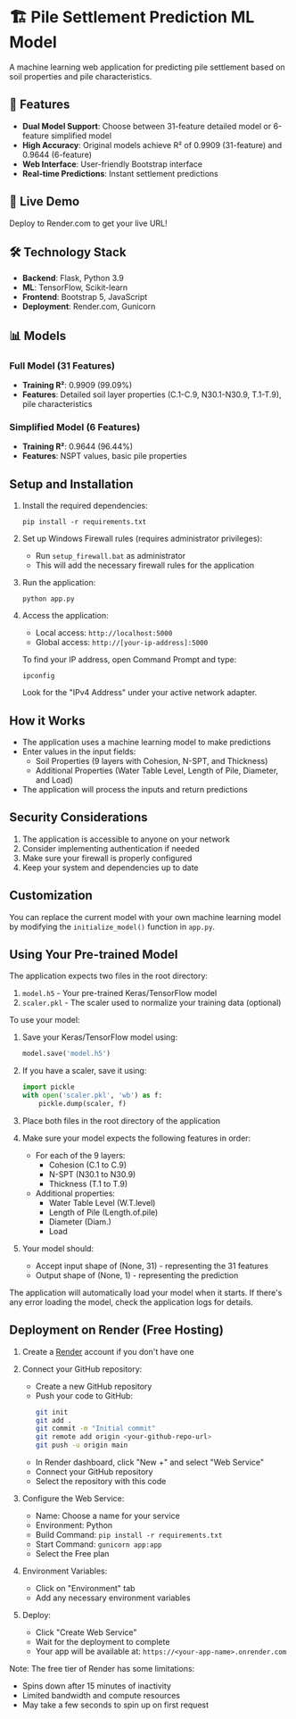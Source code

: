 # 🏗️ Pile Settlement Prediction ML Model

A machine learning web application for predicting pile settlement based on soil properties and pile characteristics.

## 🎯 Features

- **Dual Model Support**: Choose between 31-feature detailed model or 6-feature simplified model
- **High Accuracy**: Original models achieve R² of 0.9909 (31-feature) and 0.9644 (6-feature)
- **Web Interface**: User-friendly Bootstrap interface
- **Real-time Predictions**: Instant settlement predictions

## 🚀 Live Demo

Deploy to Render.com to get your live URL!

## 🛠️ Technology Stack

- **Backend**: Flask, Python 3.9
- **ML**: TensorFlow, Scikit-learn
- **Frontend**: Bootstrap 5, JavaScript
- **Deployment**: Render.com, Gunicorn

## 📊 Models

### Full Model (31 Features)
- **Training R²**: 0.9909 (99.09%)
- **Features**: Detailed soil layer properties (C.1-C.9, N30.1-N30.9, T.1-T.9), pile characteristics

### Simplified Model (6 Features) 
- **Training R²**: 0.9644 (96.44%)
- **Features**: NSPT values, basic pile properties

## Setup and Installation

1. Install the required dependencies:
   ```
   pip install -r requirements.txt
   ```

2. Set up Windows Firewall rules (requires administrator privileges):
   - Run `setup_firewall.bat` as administrator
   - This will add the necessary firewall rules for the application

3. Run the application:
   ```
   python app.py
   ```

4. Access the application:
   - Local access: `http://localhost:5000`
   - Global access: `http://[your-ip-address]:5000`
   
   To find your IP address, open Command Prompt and type:
   ```
   ipconfig
   ```
   Look for the "IPv4 Address" under your active network adapter.

## How it Works

- The application uses a machine learning model to make predictions
- Enter values in the input fields:
  - Soil Properties (9 layers with Cohesion, N-SPT, and Thickness)
  - Additional Properties (Water Table Level, Length of Pile, Diameter, and Load)
- The application will process the inputs and return predictions

## Security Considerations

1. The application is accessible to anyone on your network
2. Consider implementing authentication if needed
3. Make sure your firewall is properly configured
4. Keep your system and dependencies up to date

## Customization

You can replace the current model with your own machine learning model by modifying the `initialize_model()` function in `app.py`.

## Using Your Pre-trained Model

The application expects two files in the root directory:
1. `model.h5` - Your pre-trained Keras/TensorFlow model
2. `scaler.pkl` - The scaler used to normalize your training data (optional)

To use your model:
1. Save your Keras/TensorFlow model using:
   ```python
   model.save('model.h5')
   ```

2. If you have a scaler, save it using:
   ```python
   import pickle
   with open('scaler.pkl', 'wb') as f:
       pickle.dump(scaler, f)
   ```

3. Place both files in the root directory of the application

4. Make sure your model expects the following features in order:
   - For each of the 9 layers:
     - Cohesion (C.1 to C.9)
     - N-SPT (N30.1 to N30.9)
     - Thickness (T.1 to T.9)
   - Additional properties:
     - Water Table Level (W.T.level)
     - Length of Pile (Length.of.pile)
     - Diameter (Diam.)
     - Load

5. Your model should:
   - Accept input shape of (None, 31) - representing the 31 features
   - Output shape of (None, 1) - representing the prediction

The application will automatically load your model when it starts. If there's any error loading the model, check the application logs for details.

## Deployment on Render (Free Hosting)

1. Create a [Render](https://render.com) account if you don't have one

2. Connect your GitHub repository:
   - Create a new GitHub repository
   - Push your code to GitHub:
     ```bash
     git init
     git add .
     git commit -m "Initial commit"
     git remote add origin <your-github-repo-url>
     git push -u origin main
     ```
   - In Render dashboard, click "New +" and select "Web Service"
   - Connect your GitHub repository
   - Select the repository with this code

3. Configure the Web Service:
   - Name: Choose a name for your service
   - Environment: Python
   - Build Command: `pip install -r requirements.txt`
   - Start Command: `gunicorn app:app`
   - Select the Free plan

4. Environment Variables:
   - Click on "Environment" tab
   - Add any necessary environment variables

5. Deploy:
   - Click "Create Web Service"
   - Wait for the deployment to complete
   - Your app will be available at: `https://<your-app-name>.onrender.com`

Note: The free tier of Render has some limitations:
- Spins down after 15 minutes of inactivity
- Limited bandwidth and compute resources
- May take a few seconds to spin up on first request
